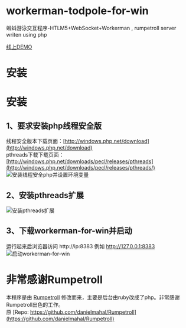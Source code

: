 workerman-todpole-for-win
=================

蝌蚪游泳交互程序-HTLM5+WebSocket+Workerman , rumpetroll server writen using php  

[线上DEMO](http://kedou.workerman.net)  

安装
========

安装
==============
## 1、要求安装php线程安全版
线程安全版本下载页面：[http://windows.php.net/download](http://windows.php.net/download)   
pthreads下载下载页面： [http://windows.php.net/downloads/pecl/releases/pthreads](http://windows.php.net/downloads/pecl/releases/pthreads/)    
![安装线程安全php并设置环境变量](http://www.workerman.net/img/gif/install-php.gif)

## 2、安装pthreads扩展
![安装pthreads扩展](http://www.workerman.net/img/gif/install-pthreads.gif)

## 3、下载workerman-for-win并启动
运行起来后浏览器访问 http://ip:8383 例如 http://127.0.0.1:8383
![启动workerman-for-win](http://www.workerman.net/img/gif/run-todpole-for-win.gif)


非常感谢Rumpetroll
===================
本程序是由 [Rumpetroll](http://rumpetroll.com) 修改而来，主要是后台由ruby改成了php。非常感谢Rumpetroll出色的工作。  
原 [Repo: https://github.com/danielmahal/Rumpetroll](https://github.com/danielmahal/Rumpetroll)
